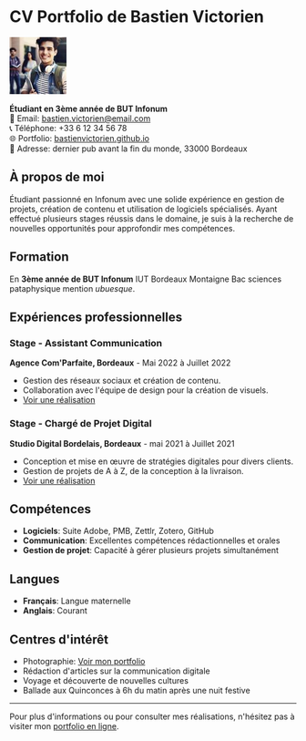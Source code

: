 # CV Portfolio de Bastien Victorien
![Photo de Bastien Victorien](./bvcv.jpg)

**Étudiant en 3ème année de BUT Infonum**  
📧 Email: bastien.victorien@email.com  
📞 Téléphone: +33 6 12 34 56 78  
🌐 Portfolio: [bastienvictorien.github.io](https://bastienvictorien.github.io)  
📍 Adresse: dernier pub avant la fin du monde, 33000 Bordeaux

## À propos de moi
Étudiant passionné en Infonum avec une solide expérience en gestion de projets, création de contenu et utilisation de logiciels spécialisés. Ayant effectué plusieurs stages réussis dans le domaine, je suis à la recherche de nouvelles opportunités pour approfondir mes compétences.

## Formation
En **3ème année de BUT Infonum**  IUT Bordeaux Montaigne 
Bac sciences pataphysique mention *ubuesque*.


## Expériences professionnelles

### Stage - Assistant Communication
**Agence Com'Parfaite, Bordeaux** - Mai 2022 à Juillet 2022
- Gestion des réseaux sociaux et création de contenu.
- Collaboration avec l'équipe de design pour la création de visuels.
- [Voir une réalisation](https://bastienvictorien.github.io/realisation1.jpg)

### Stage - Chargé de Projet Digital
**Studio Digital Bordelais, Bordeaux** - mai 2021 à Juillet 2021
- Conception et mise en œuvre de stratégies digitales pour divers clients.
- Gestion de projets de A à Z, de la conception à la livraison.
- [Voir une réalisation](https://bastienvictorien.github.io/realisation2.jpg)

## Compétences

- **Logiciels**: Suite Adobe, PMB, Zettlr, Zotero, GitHub
- **Communication**: Excellentes compétences rédactionnelles et orales
- **Gestion de projet**: Capacité à gérer plusieurs projets simultanément

## Langues

- **Français**: Langue maternelle
- **Anglais**: Courant

## Centres d'intérêt

- Photographie: [Voir mon portfolio](https://bastienvictorien.github.io/portfolio1.jpg)
- Rédaction d'articles sur la communication digitale
- Voyage et découverte de nouvelles cultures
- Ballade aux Quinconces à 6h du matin après une nuit festive

---

Pour plus d'informations ou pour consulter mes réalisations, n'hésitez pas à visiter mon [portfolio en ligne](https://bastienvictorien.github.io).
